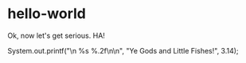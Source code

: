 # hello-world
Ok, now let's get serious. HA!

System.out.printf("\n %s %.2f\n\n", "Ye Gods and Little Fishes!", 3.14);
